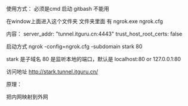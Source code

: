 使用方式：
必须是cmd 启动 gitbash 不能用

在window上面进入这个文件夹
文件夹里面
有
ngrok.exe
ngrok.cfg

内容：
server_addr: "tunnel.itguru.cn:4443"
trust_host_root_certs: false

启动方式
ngrok -config=ngrok.cfg -subdomain stark 80

stark 是子域名
80 是监听本地的端口，默认是 localhost:80  or  127.0.0.1:80

访问地址
http://stark.tunnel.itguru.cn/


原理：

把内网映射到外网
